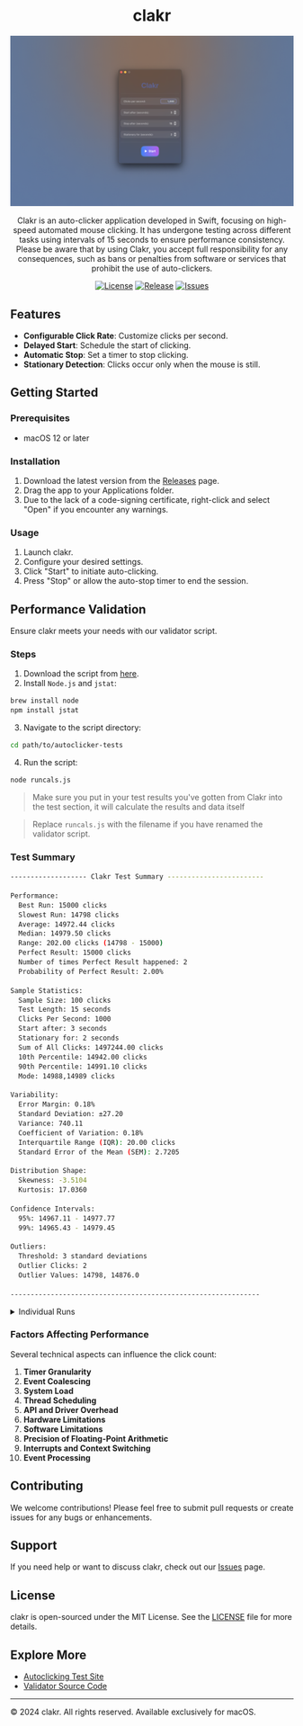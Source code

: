 <div align="center">

# clakr

![clakr Banner](assets/clakr-banner.png)

Clakr is an auto-clicker application developed in Swift, focusing on high-speed automated mouse clicking. It has undergone testing across different tasks using intervals of 15 seconds to ensure performance consistency. Please be aware that by using Clakr, you accept full responsibility for any consequences, such as bans or penalties from software or services that prohibit the use of auto-clickers.

[![License](https://img.shields.io/badge/license-MIT-green.svg)](LICENSE.md)
[![Release](https://img.shields.io/github/release/senpaihunters/clakr.svg)](https://github.com/senpaihunters/clakr/releases)
[![Issues](https://img.shields.io/github/issues/senpaihunters/clakr.svg)](https://github.com/senpaihunters/clakr/issues)

</div>

## Features

- **Configurable Click Rate**: Customize clicks per second.
- **Delayed Start**: Schedule the start of clicking.
- **Automatic Stop**: Set a timer to stop clicking.
- **Stationary Detection**: Clicks occur only when the mouse is still.

## Getting Started

### Prerequisites

- macOS 12 or later

### Installation

1. Download the latest version from the [Releases](https://github.com/senpaihunters/clakr/releases) page.
2. Drag the app to your Applications folder.
3. Due to the lack of a code-signing certificate, right-click and select "Open" if you encounter any warnings.

### Usage

1. Launch clakr.
2. Configure your desired settings.
3. Click "Start" to initiate auto-clicking.
4. Press "Stop" or allow the auto-stop timer to end the session.

## Performance Validation

Ensure clakr meets your needs with our validator script.

### Steps

1. Download the script from [here](autoclicker-tests/validator/runcals.js).
2. Install `Node.js` and `jstat`:

```sh
brew install node
npm install jstat
```

3. Navigate to the script directory:

```sh
cd path/to/autoclicker-tests
```

4. Run the script:

```sh
node runcals.js
```
> Make sure you put in your test results you've gotten from Clakr into the test section, it will calculate the results and data itself

> Replace `runcals.js` with the filename if you have renamed the validator script.

### Test Summary

```sh
------------------- Clakr Test Summary ------------------------

Performance:
  Best Run: 15000 clicks
  Slowest Run: 14798 clicks
  Average: 14972.44 clicks
  Median: 14979.50 clicks
  Range: 202.00 clicks (14798 - 15000)
  Perfect Result: 15000 clicks
  Number of times Perfect Result happened: 2
  Probability of Perfect Result: 2.00%

Sample Statistics:
  Sample Size: 100 clicks
  Test Length: 15 seconds
  Clicks Per Second: 1000
  Start after: 3 seconds
  Stationary for: 2 seconds
  Sum of All Clicks: 1497244.00 clicks
  10th Percentile: 14942.00 clicks
  90th Percentile: 14991.10 clicks
  Mode: 14988,14989 clicks

Variability:
  Error Margin: 0.18%
  Standard Deviation: ±27.20
  Variance: 740.11
  Coefficient of Variation: 0.18%
  Interquartile Range (IQR): 20.00 clicks
  Standard Error of the Mean (SEM): 2.7205

Distribution Shape:
  Skewness: -3.5104
  Kurtosis: 17.0360

Confidence Intervals:
  95%: 14967.11 - 14977.77
  99%: 14965.43 - 14979.45

Outliers:
  Threshold: 3 standard deviations
  Outlier Clicks: 2
  Outlier Values: 14798, 14876.0

--------------------------------------------------------------
```

<details>
    <summary>Individual Runs</summary>

- Run 1: 14989
- Run 2: 14990
- Run 3: 14989
- Run 4: 14941
- Run 5: 14925
- Run 6: 14993
- Run 7: 14974
- Run 8: 14977
- Run 9: 14980
- Run 10: 14973
- Run 11: 14968
- Run 12: 14986
- Run 13: 14977
- Run 14: 14979
- Run 15: 14983
- Run 16: 14990
- Run 17: 14992
- Run 18: 14987
- Run 19: 14975
- Run 20: 14987
- Run 21: 14925
- Run 22: 14970
- Run 23: 14965
- Run 24: 14941
- Run 25: 14964
- Run 26: 14988
- Run 27: 14976
- Run 28: 14985
- Run 29: 14990
- Run 30: 14982
- Run 31: 14978
- Run 32: 14984
- Run 33: 14979
- Run 34: 14981
- Run 35: 14977
- Run 36: 14988
- Run 37: 14973
- Run 38: 14986
- Run 39: 14980
- Run 40: 14992
- Run 41: 14989
- Run 42: 14975
- Run 43: 14987
- Run 44: 14978
- Run 45: 14983
- Run 46: 14991
- Run 47: 14976
- Run 48: 14985
- Run 49: 14974
- Run 50: 14988

</details>

### Factors Affecting Performance

Several technical aspects can influence the click count:

1. **Timer Granularity**
2. **Event Coalescing**
3. **System Load**
4. **Thread Scheduling**
5. **API and Driver Overhead**
6. **Hardware Limitations**
7. **Software Limitations**
8. **Precision of Floating-Point Arithmetic**
9. **Interrupts and Context Switching**
10. **Event Processing**

## Contributing

We welcome contributions! Please feel free to submit pull requests or create issues for any bugs or enhancements.

## Support

If you need help or want to discuss clakr, check out our [Issues](https://github.com/senpaihunters/clakr/issues) page.

## License

clakr is open-sourced under the MIT License. See the [LICENSE](LICENSE.md) file for more details.

## Explore More

- [Autoclicking Test Site](https://clakr-delta.vercel.app/)
- [Validator Source Code](autoclicker-tests/website/index.html)

---

© 2024 clakr. All rights reserved. Available exclusively for macOS.